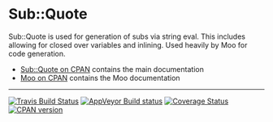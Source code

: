 Sub::Quote
===
Sub::Quote is used for generation of subs via string eval.  This includes
allowing for closed over variables and inlining.  Used heavily by Moo for code
generation.

  * [Sub::Quote on CPAN](https://metacpan.org/pod/Sub::Quote) contains the main documentation
  * [Moo on CPAN](https://metacpan.org/pod/Moo) contains the Moo documentation

--------
[![Travis Build Status](https://travis-ci.org/moose/Sub-Quote.png?branch=master)](https://travis-ci.org/moose/Sub-Quote)
[![AppVeyor Build status](https://ci.appveyor.com/api/projects/status/github/moose/Sub-Quote?branch=master&svg=true)](https://ci.appveyor.com/project/moose/sub-quote/branch/master)
[![Coverage Status](http://codecov.io/github/moose/Sub-Quote/coverage.svg?branch=master)](http://codecov.io/github/moose/Sub-Quote?branch=master)
[![CPAN version](https://badge.fury.io/pl/Sub-Quote.svg)](https://metacpan.org/pod/Sub-Quote)
